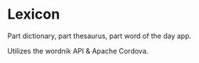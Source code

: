 # Lexicon

Part dictionary, part thesaurus, part word of the day app. 

Utilizes the wordnik API & Apache Cordova. 

